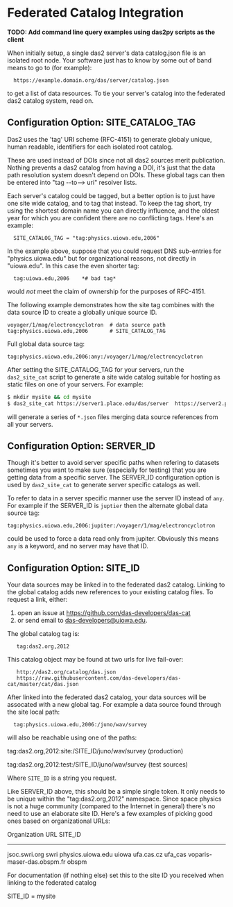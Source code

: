 # Federated Catalog Integration

**TODO: Add command line query examples using das2py scripts as the client**

When initially setup, a single das2 server's data catalog.json file is an
isolated root node.  Your software just has to know by some out of band
means to go to (for example):
```
  https://example.domain.org/das/server/catalog.json
```
to get a list of data resources.  To tie your server's catalog into the 
federated das2 catalog system, read on.

## Configuration Option: SITE_CATALOG_TAG

Das2 uses the 'tag' URI scheme (RFC-4151) to generate globaly unique, human
readable, identifiers for each isolated root catalog. 

These are used instead of DOIs since not all das2 sources merit publication. 
Nothing  prevents a das2 catalog from having a DOI, it's just that the data
path resolution system doesn't depend on DOIs.  These global tags can then 
be entered into "tag --to--> uri" resolver lists.  

Each server's catalog could be tagged, but a better option is to just have
one site wide catalog, and to tag that instead.  To keep the tag short, try
using the shortest domain name you can directly influence, and the oldest
year for which you are confident there are no conflicting tags.  Here's an
example:
```
  SITE_CATALOG_TAG = "tag:physics.uiowa.edu,2006"
```
In the example above, suppose that you could request DNS sub-entries for
"physics.uiowa.edu" but for organizational reasons, not directly in
"uiowa.edu".  In this case the even shorter tag:
```
  tag:uiowa.edu,2006    *# bad tag*
```
would *not* meet the claim of ownership for the purposes of RFC-4151. 

The following example demonstrates how the site tag combines with the
data source ID to create a globally unique source ID.
```
voyager/1/mag/electroncyclotron  # data source path
tag:physics.uiowa.edu,2006       # SITE_CATALOG_TAG
```
Full global data source tag:
```
tag:physics.uiowa.edu,2006:any:/voyager/1/mag/electroncyclotron
```

After setting the SITE_CATALOG_TAG for your servers, run the `das2_site_cat`
script to generate a site wide catalog suitable for hosting as static files
on one of your servers.  For example:

```bash
$ mkdir mysite && cd mysite
$ das2_site_cat https://server1.place.edu/das/server  https://server2.place.edu/das/server
```

will generate a series of `*.json` files merging data source references from
all your servers.

## Configuration Option: SERVER_ID

Though it's better to avoid server specific paths when refering to datasets
sometimes you want to make sure (especially for testing) that you are getting
data from a specific server.  The SERVER_ID configuration option is used by
`das2_site_cat` to generate server specific catalogs as well.  

To refer to data in a server specific manner use the server ID instead of 
`any`.  For example if the SERVER_ID is `juptier` then the alternate global
data source tag:
```
tag:physics.uiowa.edu,2006:jupiter:/voyager/1/mag/electroncyclotron
```
could be used to force a data read only from jupiter.  Obviously this means
`any` is a keyword, and no server may have that ID.

## Configuration Option: SITE_ID

Your data sources may be linked in to the federated das2 catalog.  Linking
to the global catalog adds new references to your existing catalog files.
To request a link, either:

   1) open an issue at  https://github.com/das-developers/das-cat
   2) or send email to  das-developers@uiowa.edu.  

The global catalog tag is:
```
   tag:das2.org,2012
```
This catalog object may be found at two urls for live fail-over:
```
   http://das2.org/catalog/das.json
   https://raw.githubusercontent.com/das-developers/das-cat/master/cat/das.json
```

After linked into the federated das2 catalog, your data sources will 
be assocated with a new global tag.  For example a data source found
through the site local path:
```
  tag:physics.uiowa.edu,2006:/juno/wav/survey
```
will also be reachable using one of the paths:

  tag:das2.org,2012:site:/SITE_ID/juno/wav/survey  (production)

  tag:das2.org,2012:test:/SITE_ID/juno/wav/survey  (test sources)

Where `SITE_ID` is a string you request.

Like SERVER_ID above, this should be a simple single token.  It only needs to
be unique within the "tag:das2.org,2012" namespace.  Since space physics is
not a huge community (compared to the Internet in general) there's no need to
use an elaborate site ID.  Here's a few examples of picking good ones based
on organizational URLs:

  Organization URL              SITE_ID
  --------------------------    -------
  jsoc.swri.org                  swri
  physics.uiowa.edu              uiowa
  ufa.cas.cz                     ufa_cas
  voparis-maser-das.obspm.fr     obspm

For documentation (if nothing else) set this to the site ID you received
when linking to the federated catalog

SITE_ID = mysite
